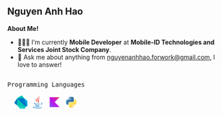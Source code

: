 ## Nguyen Anh Hao

**About Me!**

- 👨🏽‍💻 I’m currently **Mobile Developer** at **Mobile-ID Technologies and Services Joint Stock Company**.
- 💬 Ask me about anything from [nguyenanhhao.forwork@gmail.com](mailto:nguyenanhhao.forwork@gmail.com), I love to answer!

<p style="display: inline-block;" align="center">
  <kbd>
    <kbd>Programming Languages</kbd>
    <br>
    <br>
    <img width="30px" src="https://github.com/devicons/devicon/blob/v2.16.0/icons/dart/dart-original.svg" /> 
    <img width="30px" src="https://github.com/devicons/devicon/blob/v2.16.0/icons/java/java-original.svg" /> 
    <img width="30px" src="https://github.com/devicons/devicon/blob/v2.16.0/icons/kotlin/kotlin-original.svg" /> 
    <img width="30px" src="https://github.com/devicons/devicon/blob/v2.16.0/icons/python/python-original.svg" /> 
  </kbd>
